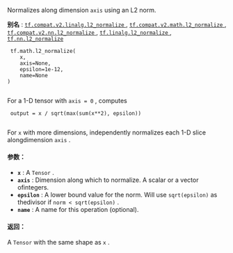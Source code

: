 Normalizes along dimension  `axis`  using an L2 norm.

**别名** : [ `tf.compat.v2.linalg.l2_normalize` ](/api_docs/python/tf/math/l2_normalize), [ `tf.compat.v2.math.l2_normalize` ](/api_docs/python/tf/math/l2_normalize), [ `tf.compat.v2.nn.l2_normalize` ](/api_docs/python/tf/math/l2_normalize), [ `tf.linalg.l2_normalize` ](/api_docs/python/tf/math/l2_normalize), [ `tf.nn.l2_normalize` ](/api_docs/python/tf/math/l2_normalize)

```
 tf.math.l2_normalize(
    x,
    axis=None,
    epsilon=1e-12,
    name=None
)
 
```

For a 1-D tensor with  `axis = 0` , computes

```
 output = x / sqrt(max(sum(x**2), epsilon))
 
```

For  `x`  with more dimensions, independently normalizes each 1-D slice alongdimension  `axis` .

#### 参数：
- **`x`** : A  `Tensor` .
- **`axis`** : Dimension along which to normalize.  A scalar or a vector ofintegers.
- **`epsilon`** : A lower bound value for the norm. Will use  `sqrt(epsilon)`  as thedivisor if  `norm < sqrt(epsilon)` .
- **`name`** : A name for this operation (optional).


#### 返回：
A  `Tensor`  with the same shape as  `x` .

